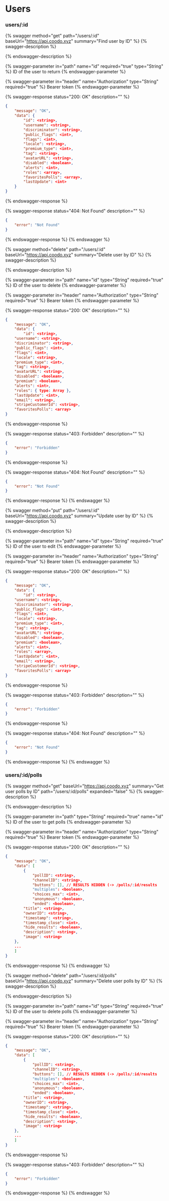 # Users

### users/:id

{% swagger method="get" path="/users/:id" baseUrl="https://api.coodo.xyz" summary="Find user by ID" %}
{% swagger-description %}

{% endswagger-description %}

{% swagger-parameter in="path" name="id" required="true" type="String" %}
ID of the user to return
{% endswagger-parameter %}

{% swagger-parameter in="header" name="Authorization" type="String" required="true" %}
Bearer token
{% endswagger-parameter %}

{% swagger-response status="200: OK" description="" %}
```json
{
    "message": "OK",
    "data": {
        "id": <string>,
        "username": <string>,
        "discriminator": <string>,
        "public_flags": <int>,
        "flags": <int>,
        "locale": <string>,
        "premium_type": <int>,
        "tag": <string>,
        "avatarURL": <string>,
        "disabled": <boolean>,
        "alerts": <int>,
        "roles": <array>,
        "favoritesPolls": <array>,
        "lastUpdate": <int>
    }
}
```
{% endswagger-response %}

{% swagger-response status="404: Not Found" description="" %}
```json
{
    "error": "Not Found"
}
```
{% endswagger-response %}
{% endswagger %}

{% swagger method="delete" path="/users/:id" baseUrl="https://api.coodo.xyz" summary="Delete user by ID" %}
{% swagger-description %}

{% endswagger-description %}

{% swagger-parameter in="path" name="id" type="String" required="true" %}
ID of the user to delete
{% endswagger-parameter %}

{% swagger-parameter in="header" name="Authorization" type="String" required="true" %}
Bearer token
{% endswagger-parameter %}

{% swagger-response status="200: OK" description="" %}
```json
{
    "message": "OK",
    "data": {
    	"id": <string>,
	"username": <string>,
	"discriminator": <string>,
	"public_flags": <int>,
	"flags": <int>,
	"locale": <string>,
	"premium_type": <int>,
	"tag": <string>,
	"avatarURL": <string>,
	"disabled": <boolean>,
	"premium": <boolean>,
	"alerts": <int>,
	"roles": { type: Array },
	"lastUpdate": <int>,
	"email": <string>,
	"stripeCustomerId": <string>,
	"favoritesPolls": <array>
}
```
{% endswagger-response %}

{% swagger-response status="403: Forbidden" description="" %}
```json
{
    "error": "Forbidden"
}
```
{% endswagger-response %}

{% swagger-response status="404: Not Found" description="" %}
```json
{
    "error": "Not Found"
}
```
{% endswagger-response %}
{% endswagger %}

{% swagger method="put" path="/users/:id" baseUrl="https://api.coodo.xyz" summary="Update user by ID" %}
{% swagger-description %}

{% endswagger-description %}

{% swagger-parameter in="path" name="id" type="String" required="true" %}
ID of the user to edit
{% endswagger-parameter %}

{% swagger-parameter in="header" name="Authorization" type="String" required="true" %}
Bearer token
{% endswagger-parameter %}

{% swagger-response status="200: OK" description="" %}
```json
{
    "message": "OK",
    "data": {
    	"id": <string>,
	"username": <string>,
	"discriminator": <string>,
	"public_flags": <int>,
	"flags": <int>,
	"locale": <string>,
	"premium_type": <int>,
	"tag": <string>,
	"avatarURL": <string>,
	"disabled": <boolean>,
	"premium": <boolean>,
	"alerts": <int>,
	"roles": <array>,
	"lastUpdate": <int>,
	"email": <string>,
	"stripeCustomerId": <string>,
	"favoritesPolls": <array>
}
```
{% endswagger-response %}

{% swagger-response status="403: Forbidden" description="" %}
```json
{
    "error": "Forbidden"
}
```
{% endswagger-response %}

{% swagger-response status="404: Not Found" description="" %}
```json
{
    "error": "Not Found"
}
```
{% endswagger-response %}
{% endswagger %}

### users/:id/polls

{% swagger method="get" baseUrl="https://api.coodo.xyz" summary="Get user polls by ID" path="/users/:id/polls" expanded="false" %}
{% swagger-description %}

{% endswagger-description %}

{% swagger-parameter in="path" type="String" required="true" name="id" %}
ID of the user to get polls 
{% endswagger-parameter %}

{% swagger-parameter in="header" name="Authorization" type="String" required="true" %}
Bearer token
{% endswagger-parameter %}

{% swagger-response status="200: OK" description="" %}
```json
{
    "message": "OK",
    "data": [
    	{
            "pollID": <string>,
            "channelID": <string>,
            "buttons": [], // RESULTS HIDDEN (-> /polls/:id/results
            "multiples": <boolean>,
            "choices_max": <int>,
            "anonymous": <boolean>,
            "ended": <boolean>,
	    "title": <string>,
	    "ownerID": <string>,
	    "timestamp": <string>,
	    "timestamp_close": <int>,
	    "hide_results": <boolean>,
	    "description": <string>,
	    "image": <string>
	},
	...
    ]
}
```
{% endswagger-response %}
{% endswagger %}

{% swagger method="delete" path="/users/:id/polls" baseUrl="https://api.coodo.xyz" summary="Delete user polls by ID" %}
{% swagger-description %}

{% endswagger-description %}

{% swagger-parameter in="path" name="id" type="String" required="true" %}
ID of the user to delete polls
{% endswagger-parameter %}

{% swagger-parameter in="header" name="Authorization" type="String" required="true" %}
Bearer token
{% endswagger-parameter %}

{% swagger-response status="200: OK" description="" %}
```json
{
    "message": "OK",
    "data": [
    	{
            "pollID": <string>,
            "channelID": <string>,
            "buttons": [], // RESULTS HIDDEN (-> /polls/:id/results
            "multiples": <boolean>,
            "choices_max": <int>,
            "anonymous": <boolean>,
            "ended": <boolean>,
	    "title": <string>,
	    "ownerID": <string>,
	    "timestamp": <string>,
	    "timestamp_close": <int>,
	    "hide_results": <boolean>,
	    "description": <string>,
	    "image": <string>
	},
	...
    ]
}
```
{% endswagger-response %}

{% swagger-response status="403: Forbidden" description="" %}
```json
{
    "error": "Forbidden"
}
```
{% endswagger-response %}
{% endswagger %}
